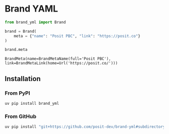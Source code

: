# Brand YAML


``` python
from brand_yml import Brand

brand = Brand(
    meta = {"name": "Posit PBC", "link": "https://posit.co"}
)

brand.meta
```

    BrandMeta(name=BrandMetaName(full='Posit PBC'), link=BrandMetaLink(home=Url('https://posit.co/')))

## Installation

### From PyPI

``` bash
uv pip install brand_yml
```

### From GitHub

``` bash
uv pip install "git+https://github.com/posit-dev/brand-yml#subdirectory=pkg-py"
```
